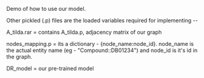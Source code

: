 Demo of how to use our model.

Other pickled (.p) files are the loaded variables required for implementing -- 

A_tilda.rar = contains A_tilda.p, adjacency matrix of our graph

nodes_mapping.p = its a dictionary - {node_name:node_id}. node_name is the actual entity name (eg - "Compound::DB01234") and node_id is it's id in the graph.

DR_model = our pre-trained model

